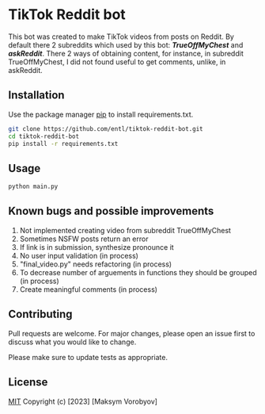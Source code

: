 # TikTok Reddit bot

This bot was created to make TikTok videos from posts on Reddit. By default there 2 subreddits which used by this bot: ***TrueOffMyChest*** and ***askReddit***. There 2 ways of obtaining content, for instance, in subreddit TrueOffMyChest, I did not found useful to get comments, unlike, in askReddit.

## Installation

Use the package manager [pip](https://pip.pypa.io/en/stable/) to install requirements.txt.

```bash
git clone https://github.com/entl/tiktok-reddit-bot.git
cd tiktok-reddit-bot
pip install -r requirements.txt
```

## Usage

```python
python main.py
```

## Known bugs and possible improvements
1. Not implemented creating video from subreddit TrueOffMyChest 
2. Sometimes NSFW posts return an error
3. If link is in submission, synthesize pronounce it
4. No user input validation (in process)
5. "final_video.py" needs refactoring (in process)
6. To decrease number of arguements in functions they should be grouped (in process)
7. Create meaningful comments (in process)

## Contributing

Pull requests are welcome. For major changes, please open an issue first
to discuss what you would like to change.

Please make sure to update tests as appropriate.

## License

[MIT](https://choosealicense.com/licenses/mit/)
Copyright (c) [2023] [Maksym Vorobyov]
